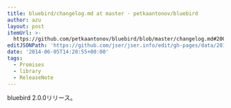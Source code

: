 ```yaml
---
title: bluebird/changelog.md at master · petkaantonov/bluebird
author: azu
layout: post
itemUrl: >-
  https://github.com/petkaantonov/bluebird/blob/master/changelog.md#200-2014-06-04
editJSONPath: 'https://github.com/jser/jser.info/edit/gh-pages/data/2014/06/index.json'
date: '2014-06-05T14:20:55+00:00'
tags:
  - Promises
  - library
  - ReleaseNote
---
```

bluebird 2.0.0リリース。

